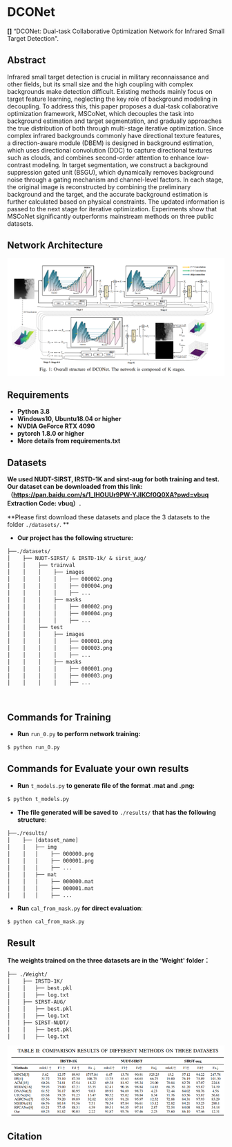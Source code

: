 # DCONet
**[]** “DCONet: Dual-task Collaborative Optimization Network for Infrared Small Target Detection".

## Abstract
Infrared small target detection is crucial in military reconnaissance and other fields, but its small size and the high coupling with complex backgrounds make detection difficult. Existing methods mainly focus on target feature learning, neglecting the key role of background modeling in decoupling. To address this, this paper proposes a dual-task collaborative optimization framework, MSCoNet, which decouples the task into background estimation and target segmentation, and gradually approaches the true distribution of both through multi-stage iterative optimization. Since complex infrared backgrounds commonly have directional texture features, a direction-aware module (DBEM) is designed in background estimation, which uses directional convolution (DDC) to capture directional textures such as clouds, and combines second-order attention to enhance low-contrast modeling. In target segmentation, we construct a background suppression gated unit (BSGU), which dynamically removes background noise through a gating mechanism and channel-level factors. In each stage, the original image is reconstructed by combining the preliminary background and the target, and the accurate background estimation is further calculated based on physical constraints. The updated information is passed to the next stage for iterative optimization. Experiments show that MSCoNet significantly outperforms mainstream methods on three public datasets.

## Network Architecture
![network_architecture](DCONet.png)


## Requirements
- **Python 3.8**
- **Windows10, Ubuntu18.04 or higher**
- **NVDIA GeForce RTX 4090**
- **pytorch 1.8.0 or higher**
- **More details from requirements.txt** 

## Datasets

**We used NUDT-SIRST, IRSTD-1K and sirst-aug for both training and test. Our dataset can be downloaded from this link: （https://pan.baidu.com/s/1_lHOUUr9PW-YJIKCf0Q0XA?pwd=vbuq     Extraction Code: vbuq）.**
 
**Please first download these datasets and place the 3 datasets to the folder `./datasets/`. **

* **Our project has the following structure:**
```
├──./datasets/
│    ├── NUDT-SIRST/ & IRSTD-1k/ & sirst_aug/
│    │    ├── trainval
│    │    │    ├── images
│    │    │    │    ├── 000002.png
│    │    │    │    ├── 000004.png
│    │    │    │    ├── ...
│    │    │    ├── masks
│    │    │    │    ├── 000002.png
│    │    │    │    ├── 000004.png
│    │    │    │    ├── ...
│    │    ├── test
│    │    │    ├── images
│    │    │    │    ├── 000001.png
│    │    │    │    ├── 000003.png
│    │    │    │    ├── ...
│    │    │    ├── masks
│    │    │    │    ├── 000001.png
│    │    │    │    ├── 000003.png
│    │    │    │    ├── ...
```
<br>

## Commands for Training
* **Run** `run_0.py` **to perform network training:**
```bash
$ python run_0.py
```

## Commands for Evaluate your own results
* **Run** `t_models.py` **to generate file of the format .mat and .png:**
```bash
$ python t_models.py
```
* **The file generated will be saved to** `./results/` **that has the following structure**:
```
├──./results/
│    ├── [dataset_name]
│    │   ├── img
│    │   │    ├── 000000.png
│    │   │    ├── 000001.png
│    │   │    ├── ...
│    │   ├── mat
│    │   │    ├── 000000.mat
│    │   │    ├── 000001.mat
│    │   │    ├── ...
```
* **Run** `cal_from_mask.py` **for direct evaluation**:
```bash
$ python cal_from_mask.py
```

## Result

**The weights trained on the three datasets are in the 'Weight' folder：**
```
├── ./Weight/
│    ├── IRSTD-1K/
│    │   ├── best.pkl
│    │   ├── log.txt
│    ├── SIRST-AUG/
│    │   ├── best.pkl
│    │   ├── log.txt
│    ├── SIRST-NUDT/
│    │   ├── best.pkl
│    │   ├── log.txt

```
![result](result.png)

## Citation
```
```
